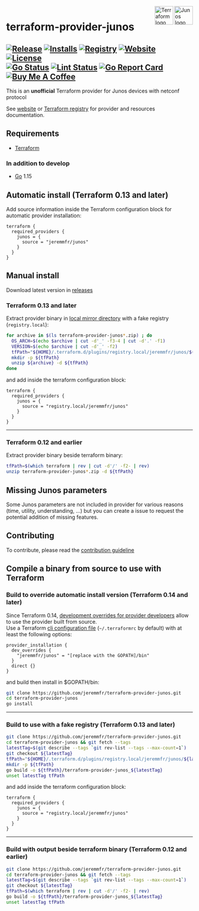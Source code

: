 <div>
<img src="https://www.juniper.net/assets/img/products/junos-os.png" alt="Junos logo" title="Junos" align="right" height="50" />
<img src="https://cdn.rawgit.com/hashicorp/terraform-website/master/content/source/assets/images/og-image.png" alt="Terraform logo" title="Terraform" align="right" height="50" />
</div>

terraform-provider-junos
========================
[![Release](https://img.shields.io/github/v/release/jeremmfr/terraform-provider-junos)](https://github.com/jeremmfr/terraform-provider-junos/releases)
[![Installs](https://img.shields.io/badge/dynamic/json?logo=terraform&label=installs&query=$.data.attributes.downloads&url=https%3A%2F%2Fregistry.terraform.io%2Fv2%2Fproviders%2F713)](https://registry.terraform.io/providers/jeremmfr/junos)
[![Registry](https://img.shields.io/badge/registry-doc%40latest-lightgrey?logo=terraform)](https://registry.terraform.io/providers/jeremmfr/junos/latest/docs)
[![Website](https://img.shields.io/badge/website-doc%40latest-lightgrey)](https://terraform-provider-junos.jeremm.fr/)
[![License](https://img.shields.io/badge/license-MIT-blue.svg)](https://github.com/jeremmfr/terraform-provider-junos/blob/main/LICENSE)  
[![Go Status](https://github.com/jeremmfr/terraform-provider-junos/workflows/Go%20Tests/badge.svg)](https://github.com/jeremmfr/terraform-provider-junos/actions)
[![Lint Status](https://github.com/jeremmfr/terraform-provider-junos/workflows/GolangCI-Lint/badge.svg)](https://github.com/jeremmfr/terraform-provider-junos/actions)
[![Go Report Card](https://goreportcard.com/badge/github.com/jeremmfr/terraform-provider-junos)](https://goreportcard.com/report/github.com/jeremmfr/terraform-provider-junos)  
[![Buy Me A Coffee](https://img.shields.io/badge/buy%20me%20a%20coffee-donate-yellow.svg)](https://www.buymeacoffee.com/jeremmfr)
---

This is an **unofficial** Terraform provider for Junos devices with netconf protocol

See [website](https://terraform-provider-junos.jeremm.fr/) or
[Terraform registry](https://registry.terraform.io/providers/jeremmfr/junos)
for provider and resources documentation.

## Requirements
-	[Terraform](https://www.terraform.io/downloads.html)

### In addition to develop
-	[Go](https://golang.org/doc/install) 1.15

## Automatic install (Terraform 0.13 and later)
Add source information inside the Terraform configuration block for automatic provider installation:
```hcl
terraform {
  required_providers {
    junos = {
      source = "jeremmfr/junos"
    }
  }
}
```

## Manual install
Download latest version in [releases](https://github.com/jeremmfr/terraform-provider-junos/releases)

### Terraform 0.13 and later
Extract provider binary in [local mirror directory](https://www.terraform.io/docs/cli/config/config-file.html#implied-local-mirror-directories) with a fake registry (`registry.local`):
```bash
for archive in $(ls terraform-provider-junos*.zip) ; do
  OS_ARCH=$(echo $archive | cut -d'_' -f3-4 | cut -d'.' -f1)
  VERSION=$(echo $archive | cut -d'_' -f2)
  tfPath="${HOME}/.terraform.d/plugins/registry.local/jeremmfr/junos/${VERSION}/${OS_ARCH}/"
  mkdir -p ${tfPath}
  unzip ${archive} -d ${tfPath}
done
```
and add inside the terraform configuration block:
```hcl
terraform {
  required_providers {
    junos = {
      source = "registry.local/jeremmfr/junos"
    }
  }
}
```
---
### Terraform 0.12 and earlier
Extract provider binary beside terraform binary:
```bash
tfPath=$(which terraform | rev | cut -d'/' -f2- | rev)
unzip terraform-provider-junos*.zip -d ${tfPath}
```

## Missing Junos parameters
Some Junos parameters are not included in provider for various reasons (time, utility, understanding, ...) but you can create a issue to request the potential addition of missing features.

## Contributing
To contribute, please read the [contribution guideline](.github/CONTRIBUTING.md)

## Compile a binary from source to use with Terraform
### Build to override automatic install version (Terraform 0.14 and later)
Since Terraform 0.14, [development overrides for provider developers](https://www.terraform.io/docs/cli/config/config-file.html#development-overrides-for-provider-developers) allow to use the provider built from source.  
Use a Terraform [cli configuration file](https://www.terraform.io/docs/cli/config/config-file.html) (`~/.terraformrc` by default) with at least the following options:
```hcl
provider_installation {
  dev_overrides {
    "jeremmfr/junos" = "[replace with the GOPATH]/bin"
  }
  direct {}
}
```
and build then install in $GOPATH/bin:
```bash
git clone https://github.com/jeremmfr/terraform-provider-junos.git
cd terraform-provider-junos
go install
```

---
### Build to use with a fake registry (Terraform 0.13 and later)
```bash
git clone https://github.com/jeremmfr/terraform-provider-junos.git
cd terraform-provider-junos && git fetch --tags
latestTag=$(git describe --tags `git rev-list --tags --max-count=1`)
git checkout ${latestTag}
tfPath="${HOME}/.terraform.d/plugins/registry.local/jeremmfr/junos/${latestTag:1}/$(go env GOOS)_$(go env GOARCH)/"
mkdir -p ${tfPath}
go build -o ${tfPath}/terraform-provider-junos_${latestTag}
unset latestTag tfPath
```
and add inside the terraform configuration block:
```hcl
terraform {
  required_providers {
    junos = {
      source = "registry.local/jeremmfr/junos"
    }
  }
}
```

---
### Build with output beside terraform binary (Terraform 0.12 and earlier)
```bash
git clone https://github.com/jeremmfr/terraform-provider-junos.git
cd terraform-provider-junos && git fetch --tags
latestTag=$(git describe --tags `git rev-list --tags --max-count=1`)
git checkout ${latestTag}
tfPath=$(which terraform | rev | cut -d'/' -f2- | rev)
go build -o ${tfPath}/terraform-provider-junos_${latestTag}
unset latestTag tfPath
```
